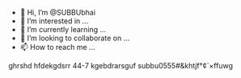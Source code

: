- 👋 Hi, I’m @SUBBUbhai
- 👀 I’m interested in ...
- 🌱 I’m currently learning ...
- 💞️ I’m looking to collaborate on ...
- 📫 How to reach me ...

<!---
SUBBUbhai/SUBBUbhai is a ✨ special ✨ repository because its `README.md` (this file) appears on your GitHub profile.
You can click the Preview link to take a look at your changes.
--->
ghrshd hfdekgdsrr 44-7 kgebdrarsguf
subbu0555#&khtjf°¢`×ffuwg
